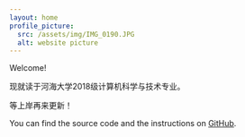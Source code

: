 ```yaml
---
layout: home
profile_picture:
  src: /assets/img/IMG_0190.JPG
  alt: website picture
---
```


<p>
  Welcome!
</p>
<p>
  现就读于河海大学2018级计算机科学与技术专业。
</p>
<p>
    等上岸再来更新！
</p>
<p>
  You can find the source code and the instructions on <a href="https://github.com/yuanjialegithub/yuanjiale.github.io">GitHub</a>.
</p>
